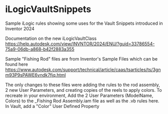 # iLogicVaultSnippets
Sample iLogic rules showing some uses for the Vault Snippets introduced in Inventor 2024

Documentation on the new iLogicVaultClass </br>
https://help.autodesk.com/view/INVNTOR/2024/ENU/?guid=33786554-75a9-06db-a868-b42f2883a355

Sample "Fishing Rod" files are from Inventor's Sample Files which can be found here </br>
https://www.autodesk.com/support/technical/article/caas/tsarticles/ts/3gnm93P9sPAWE6vndk7fjq.html

The only changes to these files were adding the rules to the rod assembly, 2 new User Parameters, and creating copies of the reels to apply colors. To recreate in your environment, Add the 2 User Parameters (ModelName, Colors) to the _Fishing Rod Assembly.iam file as well as the .vb rules here. In Vault, add a "Color" User Defined Property
